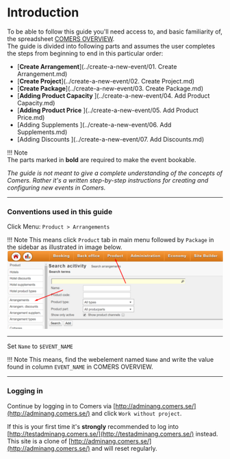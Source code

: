 # Introduction


To be able to follow this guide you'll need access to, and basic familiarity of, the spreadsheet [COMERS OVERVIEW](https://docs.google.com/spreadsheets/d/1a2BTf9VfGQlScm0UR8xB2wzFnm_yhQC8VP4iIygmMeM/edit?ts=5c07f01d#gid=1416145104).   
The guide is divided into following parts and assumes the user completes the steps from beginning to end in this particular order:

* [**Create Arrangement**](../create-a-new-event/01. Create Arrangement.md)  
* [**Create Project**](../create-a-new-event/02. Create Project.md)  
* [**Create Package**](../create-a-new-event/03. Create Package.md)  
* [**Adding Product Capacity**  ](../create-a-new-event/04. Add Product Capacity.md)
* [**Adding Product Price**  ](../create-a-new-event/05. Add Product Price.md)
* [Adding Supplements  ](../create-a-new-event/06. Add Supplements.md)
* [Adding Discounts  ](../create-a-new-event/07. Add Discounts.md)

!!! Note    
    The parts marked in **bold** are required to make the event bookable.

_The guide is not meant to give a complete understanding of the concepts of Comers. Rather it's a written step-by-step instructions for creating and configuring new events in Comers._

---

### Conventions used in this guide


Click Menu: `Product > Arrangements`

!!! Note
    This means click `Product` tab in main menu followed by `Package` in the sidebar as illustrated in image below. 
![Image](images/img-01.png)

---

Set `Name` to `$EVENT_NAME`

!!! Note
    This means, find the webelement named `Name` and write the value found in column `EVENT_NAME` in COMERS OVERVIEW.

---

### Logging in

Continue by logging in to Comers via [http://adminang.comers.se/](http://adminang.comers.se/) and click `Work without project`.

If this is your first time it's **strongly** recommended to log into [http://testadminang.comers.se/](http://testadminang.comers.se/) instead.
This site is a clone of [http://adminang.comers.se/](http://adminang.comers.se/) and will reset regularly.